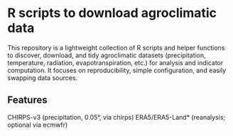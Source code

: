 # R scripts to download agroclimatic data
This repository is a lightweight collection of R scripts and helper functions to discover, download, and tidy agroclimatic datasets (precipitation, temperature, radiation, evapotranspiration, etc.) for analysis and indicator computation. It focuses on reproducibility, simple configuration, and easily swapping data sources.

## Features
CHIRPS-v3 (precipitation, 0.05°, via chirps)
ERA5/ERA5-Land* (reanalysis; optional via ecmwfr)
